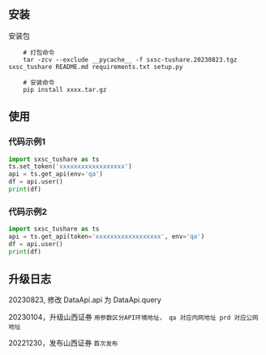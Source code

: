 

## 安装

安装包
```text
    # 打包命令
    tar -zcv --exclude __pycache__ -f sxsc-tushare.20230823.tgz sxsc_tushare README.md requirements.txt setup.py
    
    # 安装命令    
    pip install xxxx.tar.gz
```

## 使用
### 代码示例1
```python
import sxsc_tushare as ts
ts.set_token('xxxxxxxxxxxxxxxxxx')
api = ts.get_api(env='qa')
df = api.user()
print(df)
```

### 代码示例2
```python
import sxsc_tushare as ts
api = ts.get_api(token='xxxxxxxxxxxxxxxxxx', env='qa')
df = api.user()
print(df)
```

## 升级日志
20230823, 修改 DataApi.api 为 DataApi.query

20230104，升级山西证券
    ```
    用参数区分API环境地址，
        qa 对应内网地址
        prd 对应公网地址
    ```

20221230，发布山西证券
    ```
    首次发布
    ```